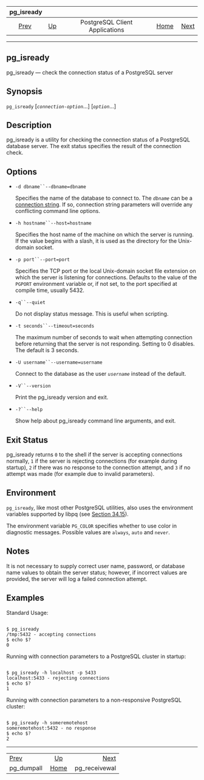 <!--?xml version="1.0" encoding="UTF-8" standalone="no"?-->

|                pg\_isready                |                                                              |                                |                                                       |                                                |
| :---------------------------------------: | :----------------------------------------------------------- | :----------------------------: | ----------------------------------------------------: | ---------------------------------------------: |
| [Prev](app-pg-dumpall.html "pg_dumpall")  | [Up](reference-client.html "PostgreSQL Client Applications") | PostgreSQL Client Applications | [Home](index.html "PostgreSQL 17devel Documentation") |  [Next](app-pgreceivewal.html "pg_receivewal") |

***

## pg\_isready

pg\_isready — check the connection status of a PostgreSQL server

## Synopsis

`pg_isready` \[*`connection-option`*...] \[*`option`*...]

## Description

pg\_isready is a utility for checking the connection status of a PostgreSQL database server. The exit status specifies the result of the connection check.

## Options

* `-d dbname``--dbname=dbname`

    Specifies the name of the database to connect to. The *`dbname`* can be a [connection string](libpq-connect.html#LIBPQ-CONNSTRING "34.1.1. Connection Strings"). If so, connection string parameters will override any conflicting command line options.

* `-h hostname``--host=hostname`

    Specifies the host name of the machine on which the server is running. If the value begins with a slash, it is used as the directory for the Unix-domain socket.

* `-p port``--port=port`

    Specifies the TCP port or the local Unix-domain socket file extension on which the server is listening for connections. Defaults to the value of the `PGPORT` environment variable or, if not set, to the port specified at compile time, usually 5432.

* `-q``--quiet`

    Do not display status message. This is useful when scripting.

* `-t seconds``--timeout=seconds`

    The maximum number of seconds to wait when attempting connection before returning that the server is not responding. Setting to 0 disables. The default is 3 seconds.

* `-U username``--username=username`

    Connect to the database as the user *`username`* instead of the default.

* `-V``--version`

    Print the pg\_isready version and exit.

* `-?``--help`

    Show help about pg\_isready command line arguments, and exit.

## Exit Status

pg\_isready returns `0` to the shell if the server is accepting connections normally, `1` if the server is rejecting connections (for example during startup), `2` if there was no response to the connection attempt, and `3` if no attempt was made (for example due to invalid parameters).

## Environment

`pg_isready`, like most other PostgreSQL utilities, also uses the environment variables supported by libpq (see [Section 34.15](libpq-envars.html "34.15. Environment Variables")).

The environment variable `PG_COLOR` specifies whether to use color in diagnostic messages. Possible values are `always`, `auto` and `never`.

## Notes

It is not necessary to supply correct user name, password, or database name values to obtain the server status; however, if incorrect values are provided, the server will log a failed connection attempt.

## Examples

Standard Usage:

```

$ pg_isready
/tmp:5432 - accepting connections
$ echo $?
0
```

Running with connection parameters to a PostgreSQL cluster in startup:

```

$ pg_isready -h localhost -p 5433
localhost:5433 - rejecting connections
$ echo $?
1
```

Running with connection parameters to a non-responsive PostgreSQL cluster:

```

$ pg_isready -h someremotehost
someremotehost:5432 - no response
$ echo $?
2
```

***

|                                           |                                                              |                                                |
| :---------------------------------------- | :----------------------------------------------------------: | ---------------------------------------------: |
| [Prev](app-pg-dumpall.html "pg_dumpall")  | [Up](reference-client.html "PostgreSQL Client Applications") |  [Next](app-pgreceivewal.html "pg_receivewal") |
| pg\_dumpall                               |     [Home](index.html "PostgreSQL 17devel Documentation")    |                                 pg\_receivewal |
